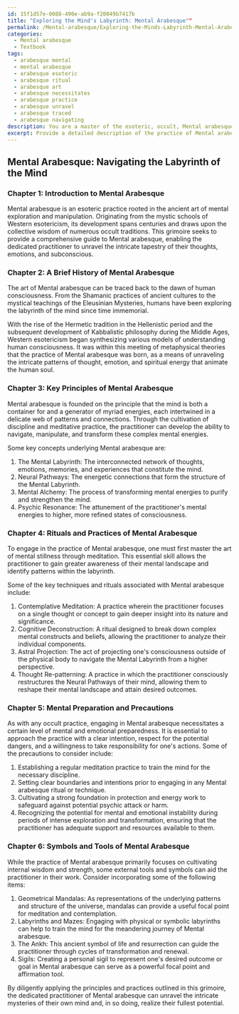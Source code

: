 ```yaml
---
id: 15f1d57e-0088-490e-ab9a-f20049b7417b
title: "Exploring the Mind's Labyrinth: Mental Arabesque""
permalink: /Mental-arabesque/Exploring-the-Minds-Labyrinth-Mental-Arabesque/
categories:
  - Mental arabesque
  - Textbook
tags:
  - arabesque mental
  - mental arabesque
  - arabesque esoteric
  - arabesque ritual
  - arabesque art
  - arabesque necessitates
  - arabesque practice
  - arabesque unravel
  - arabesque traced
  - arabesque navigating
description: You are a master of the esoteric, occult, Mental arabesque and education, you have written many textbooks on the subject in ways that provide students with rich and deep understanding of the subject. You are being asked to write textbook-like sections on a topic and you do it with full context, explainability, and reliability in accuracy to the true facts of the topic at hand, in a textbook style that a student would easily be able to learn from, in a rich, engaging, and contextual way. Always include relevant context (such as formulas and history), related concepts, and in a way that someone can gain deep insights from.
excerpt: Provide a detailed description of the practice of Mental arabesque within the context of a grimoire suitable for occult practitioners seeking to delve deeper into the mysteries of the mind's labyrinth. Explore its history, key principles, associated rituals, and potential outcomes from the practice of this esoteric art. Offer guidance on the necessary mental preparation and precautions to take when engaging in Mental arabesque, as well as any related symbols or tools that might enhance the practitioner's understanding of this intricate and enigmatic occult discipline.
---
```


## Mental Arabesque: Navigating the Labyrinth of the Mind

### Chapter 1: Introduction to Mental Arabesque

Mental arabesque is an esoteric practice rooted in the ancient art of mental exploration and manipulation. Originating from the mystic schools of Western esotericism, its development spans centuries and draws upon the collective wisdom of numerous occult traditions. This grimoire seeks to provide a comprehensive guide to Mental arabesque, enabling the dedicated practitioner to unravel the intricate tapestry of their thoughts, emotions, and subconscious.

### Chapter 2: A Brief History of Mental Arabesque

The art of Mental arabesque can be traced back to the dawn of human consciousness. From the Shamanic practices of ancient cultures to the mystical teachings of the Eleusinian Mysteries, humans have been exploring the labyrinth of the mind since time immemorial.

With the rise of the Hermetic tradition in the Hellenistic period and the subsequent development of Kabbalistic philosophy during the Middle Ages, Western esotericism began synthesizing various models of understanding human consciousness. It was within this meeting of metaphysical theories that the practice of Mental arabesque was born, as a means of unraveling the intricate patterns of thought, emotion, and spiritual energy that animate the human soul.

### Chapter 3: Key Principles of Mental Arabesque

Mental arabesque is founded on the principle that the mind is both a container for and a generator of myriad energies, each intertwined in a delicate web of patterns and connections. Through the cultivation of discipline and meditative practice, the practitioner can develop the ability to navigate, manipulate, and transform these complex mental energies.

Some key concepts underlying Mental arabesque are:

1. The Mental Labyrinth: The interconnected network of thoughts, emotions, memories, and experiences that constitute the mind.
2. Neural Pathways: The energetic connections that form the structure of the Mental Labyrinth.
3. Mental Alchemy: The process of transforming mental energies to purify and strengthen the mind.
4. Psychic Resonance: The attunement of the practitioner's mental energies to higher, more refined states of consciousness.

### Chapter 4: Rituals and Practices of Mental Arabesque

To engage in the practice of Mental arabesque, one must first master the art of mental stillness through meditation. This essential skill allows the practitioner to gain greater awareness of their mental landscape and identify patterns within the labyrinth.

Some of the key techniques and rituals associated with Mental arabesque include:

1. Contemplative Meditation: A practice wherein the practitioner focuses on a single thought or concept to gain deeper insight into its nature and significance.
2. Cognitive Deconstruction: A ritual designed to break down complex mental constructs and beliefs, allowing the practitioner to analyze their individual components.
3. Astral Projection: The act of projecting one's consciousness outside of the physical body to navigate the Mental Labyrinth from a higher perspective.
4. Thought Re-patterning: A practice in which the practitioner consciously restructures the Neural Pathways of their mind, allowing them to reshape their mental landscape and attain desired outcomes.

### Chapter 5: Mental Preparation and Precautions

As with any occult practice, engaging in Mental arabesque necessitates a certain level of mental and emotional preparedness. It is essential to approach the practice with a clear intention, respect for the potential dangers, and a willingness to take responsibility for one's actions. Some of the precautions to consider include:

1. Establishing a regular meditation practice to train the mind for the necessary discipline.
2. Setting clear boundaries and intentions prior to engaging in any Mental arabesque ritual or technique.
3. Cultivating a strong foundation in protection and energy work to safeguard against potential psychic attack or harm.
4. Recognizing the potential for mental and emotional instability during periods of intense exploration and transformation, ensuring that the practitioner has adequate support and resources available to them.

### Chapter 6: Symbols and Tools of Mental Arabesque

While the practice of Mental arabesque primarily focuses on cultivating internal wisdom and strength, some external tools and symbols can aid the practitioner in their work. Consider incorporating some of the following items:

1. Geometrical Mandalas: As representations of the underlying patterns and structure of the universe, mandalas can provide a useful focal point for meditation and contemplation.
2. Labyrinths and Mazes: Engaging with physical or symbolic labyrinths can help to train the mind for the meandering journey of Mental arabesque.
3. The Ankh: This ancient symbol of life and resurrection can guide the practitioner through cycles of transformation and renewal.
4. Sigils: Creating a personal sigil to represent one's desired outcome or goal in Mental arabesque can serve as a powerful focal point and affirmation tool.

By diligently applying the principles and practices outlined in this grimoire, the dedicated practitioner of Mental arabesque can unravel the intricate mysteries of their own mind and, in so doing, realize their fullest potential.
